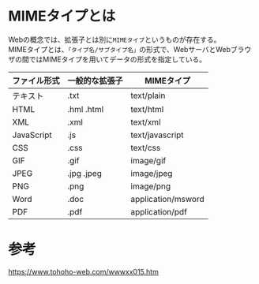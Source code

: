 # MIMEタイプとは
Webの概念では、拡張子とは別に`MIMEタイプ`というものが存在する。  
MIMEタイプとは、`「タイプ名/サブタイプ名」`の形式で、WebサーバとWebブラウザの間ではMIMEタイプを用いてデータの形式を指定している。  

|ファイル形式|一般的な拡張子|MIMEタイプ|
|---|---|---|
|テキスト|.txt|text/plain|
|HTML|.hml .html|text/html|
|XML|.xml|text/xml|
|JavaScript|.js|text/javascript|
|CSS|.css|text/css|
|GIF|.gif|image/gif|
|JPEG|.jpg .jpeg|image/jpeg|
|PNG|.png|image/png|
|Word|.doc|application/msword|
|PDF|.pdf|application/pdf|

# 参考
https://www.tohoho-web.com/wwwxx015.htm
